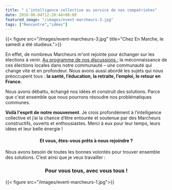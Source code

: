 ```yaml
---
title: " L’intelligence collective au service de nos compatriotes"
date: 2018-06-04T12:20:44+08:00
featured_image: "/images/event-marcheurs-3.jpg"
tags: ["Rencontre","idées"]
---
```


{{< figure src="/images/event-marcheurs-3.jpg" title="Chez En Marche, le samedi a été studieux.">}}

En effet, de nombreux Marcheurs m'ont rejointe pour échanger sur les élections à venir. 
<u>Au programme de nos discussions :</u>
la méconnaissance de ces élections locales dans notre communauté – une communauté qui change vite et en profondeur. 
Nous avons aussi abordé les sujets qui nous préoccupent tous : <b>la santé, l’éducation, la retraite, l’emploi, le retour en France.</b>
<p>
Nous avons débattu, échangé nos idées et construit des solutions. Parce que c'est ensemble que nous pourrons résoudre nos problématiques communes. 
<p>
<b>Voilà l'esprit de notre mouvement</b>. Je crois profondément à l’intelligence collective et j’ai la chance d’être entourée et soutenue par des Marcheurs constructifs, ouverts et enthousiastes. Merci à eux pour leur temps, leurs idées et leur belle énergie !
<p>
<h4 style="text-align: center;">Et vous, êtes-vous prêts à nous rejoindre ?</h4> 
Nous avons besoin de toutes les bonnes volontés pour trouver ensemble des solutions. C’est ainsi que je veux travailler : 
<h3 style="text-align: center;">Pour vous tous, avec vous tous !</h3>

{{< figure src="/images/event-marcheurs-1.jpg">}}